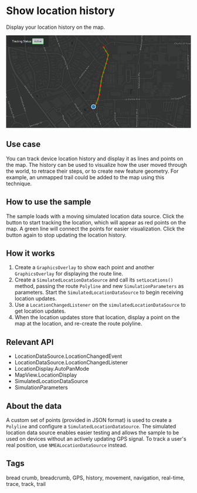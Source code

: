 # Show location history

Display your location history on the map.

![Image of show location history](ShowLocationHistory.gif)

## Use case

You can track device location history and display it as lines and points on the map. The history can be used to visualize how the user moved through the world, to retrace their steps, or to create new feature geometry. For example, an unmapped trail could be added to the map using this technique.

## How to use the sample

The sample loads with a moving simulated location data source. Click the button to start tracking the location, which will appear as red points on the map. A green line will connect the points for easier visualization. Click the button again to stop updating the location history.

## How it works

1. Create a `GraphicsOverlay` to show each point and another `GraphicsOverlay` for displaying the route line.
2. Create a `SimulatedLocationDataSource` and call its `setLocations()` method, passing the route `Polyline` and new `SimulationParameters` as parameters. Start the `SimulatedLocationDataSource` to begin receiving location updates.
3. Use a `LocationChangedListener` on the `simulatedLocationDataSource` to get location updates.
4. When the location updates store that location, display a point on the map at the location, and re-create the route polyline.

## Relevant API

* LocationDataSource.LocationChangedEvent
* LocationDataSource.LocationChangedListener
* LocationDisplay.AutoPanMode
* MapView.LocationDisplay
* SimulatedLocationDataSource
* SimulationParameters

## About the data

A custom set of points (provided in JSON format) is used to create a `Polyline` and configure a `SimulatedLocationDataSource`. The simulated location data source enables easier testing and allows the sample to be used on devices without an actively updating GPS signal. To track a user's real position, use `NMEALocationDataSource` instead.

## Tags

bread crumb, breadcrumb, GPS, history, movement, navigation, real-time, trace, track, trail